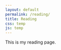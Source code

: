 ```yaml
---
layout: default
permalink: /reading/
title: Reading
css: temp
js: temp
---
```

This is my reading page.
